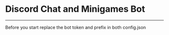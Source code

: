 # Discord Chat and Minigames Bot
--------------------------------------------
Before you start replace the bot token and prefix in both config.json
